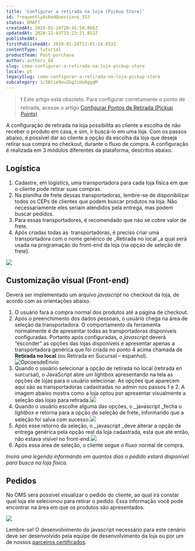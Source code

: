 ```yaml
---
title: 'Configurar a retirada na loja (Pickup Store)'
id: frequentlyAskedQuestions_153
status: DRAFT
createdAt: 2019-01-24T20:45:50.866Z
updatedAt: 2020-12-03T15:23:21.852Z
publishedAt: 
firstPublishedAt: 2019-01-24T22:01:24.853Z
contentType: tutorial
productTeam: Post-purchase
author: authors_84
slug: como-configurar-a-retirada-na-loja-pickup-store
locale: pt
legacySlug: como-configurar-a-retirada-na-loja-pickup-store
subcategory: 1c5Btie9ou2Gg2iUo0ggqM
---
```


>❗ Este artigo está obsoleto. Para configurar corretamente o ponto de retirada, acesse o artigo [Configurar Pontos de Retirada (Pickup Points)](https://help.vtex.com/pt/tutorial/configurar-pontos-de-retirada-pickup-points)

A configuração de retirada na loja possibilita ao cliente a escolha de não receber o produto em casa, e sim, ir buscá-lo em uma loja. Com os passos abaixo, é possível dar ao cliente a opção da escolha da loja que deseja retirar sua compra no checkout, durante o fluxo de compra. A configuração é realizada em 3 módulos diferentes da plataforma, descritos abaixo.

## Logística

1. Cadastre, em logistics, uma transportadora para cada loja física em que o cliente pode retirar suas compras.
2. Na planilha de frete dessas transportadoras, lembre-se de disponibilizar todos os CEPs de clientes que podem buscar produtos na loja. Não necessariamente eles seriam atendidos pela entrega, mas podem buscar pedidos.
3. Para essas transportadores, é recomendado que não se cobre valor de frete.
4. Após criadas todas as  transportadoras, é preciso criar uma transportadora com o nome genérico de _Retirada no local _a qual será usada na programação do front-end da loja (na opçao de seleção de frete).

![](https://raw.githubusercontent.com/vtexdocs/help-center-content/main/images/pt/como-configurar-a-retirada-na-loja-pickup-store-0.jpg)

## Customização visual (Front-end)

Deverá ser implementado um arquivo _javascript_ no checkout da loja, de acordo com as orientações abaixo.

1. O usuário fará a compra normal dos produtos até a página de checkout.
2. Após o preenchimento dos dados pessoais, o usuário chega na área de seleção da transportadora. O comportamento da ferramenta normalmente é de apresentar todas as transportadoras disponíveis configuradas. Portanto após configuradas, o _javascript_ deverá “esconder” as opções das lojas disponíveis e apresentar apenas a transportadora genérica que foi criada no ponto 4 acima chamada de **Retirada no local** (ou Retirada en Sucursal &#8211; espanhol).![OpcoesdeEnvio](https://raw.githubusercontent.com/vtexdocs/help-center-content/main/images/pt/como-configurar-a-retirada-na-loja-pickup-store-1.png)
3. Quando o usuário selecionar a opção de retirada no local (retirada en surcursal), o JavaScript abre um lightbox apresentando na tela as opções de lojas para o usuário selecionar. As opções que aparecem aqui são as transportadoras cadastradas no admin nos passos 1 e 2. A imagem abaixo mostra como a loja optou por apresentar visualmente a seleção das lojas para retirada.![](https://raw.githubusercontent.com/vtexdocs/help-center-content/main/images/pt/como-configurar-a-retirada-na-loja-pickup-store-2.jpg)
4. Quando o usuário escolhe alguma das opções, o _javascript _fecha o _lightbox_ e retorna para a opção de seleção de frete, informando que a seleção foi salva com sucesso.![](https://raw.githubusercontent.com/vtexdocs/help-center-content/main//assets.contentful.com/alneenqid6w5/4ekRwP5Hy0yE8ckaWGCAQG/b358a05721f4ce0cc0221fd6eb0ff955/4.bmp)
5. Após esse retorno da seleção, o _javascript _deve alterar a opção de entrega genérica pela opção real da loja cadastrada, esta que até então, não estava visível no front-end.![](https://raw.githubusercontent.com/vtexdocs/help-center-content/main/images/pt/como-configurar-a-retirada-na-loja-pickup-store-3.jpg)
6. Após essa área de seleção, o cliente segue o fluxo normal de compra.

_Insira uma legenda informando em quantos dias o pedido estará disponível para busca na loja física._

## Pedidos

No OMS será possível visualizar o pedido do cliente, ao qual irá constar qual loja ele selecionou para retirar o pedido. Essa informação você pode encontrar na área em que os produtos são apresentados.

![](https://raw.githubusercontent.com/vtexdocs/help-center-content/main/images/pt/como-configurar-a-retirada-na-loja-pickup-store-4.jpg)

Lembre-se! O desenvolvimento do javascript necessário para este cenário deve ser desenvolvido pela equipe de desenvolvimento da loja ou por um de nossos [parceiros certificados](http://store.vtex.com "parceiros certificados").
